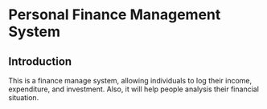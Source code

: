 # Personal Finance Management System

## Introduction
This is a finance manage system, allowing individuals to log their income, expenditure, and investment. Also, it will help people analysis their financial situation.
